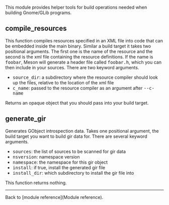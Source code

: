 This module provides helper tools for build operations needed when building Gnome/GLib programs.

## compile_resources

This function compiles resources specified in an XML file into code that can be embedded inside the main binary. Similar a build target it takes two positional arguments. The first one is the name of the resource and the second is the xml file containing the resource definitions. If the name is <tt>foobar</tt>, Meson will generate a header file called <tt>foobar.h</tt>, which you can then include in your sources. There are two keyword arguments.

* <tt>source_dir</tt>: a subdirectory where the resource compiler should look up the files, relative to the location of the xml file
* <tt>c_name</tt>: passed to the resource compiler as an argument after <tt>--c-name</tt>

Returns an opaque object that you should pass into your build target.

## generate_gir

Generates GObject introspection data. Takes one positional argument, the build target you want to build gir data for. There are several keyword arguments.

* <tt>sources</tt>: the list of sources to be scanned for gir data
* <tt>nsversion</tt>: namespace version
* <tt>namespace</tt>: the namespace for this gir object
* <tt>install</tt>: if true, install the generated gir file
* <tt>install_dir</tt>: which subdirectory to install the gir file into

This function returns nothing.


---

Back to [module reference](Module reference).
